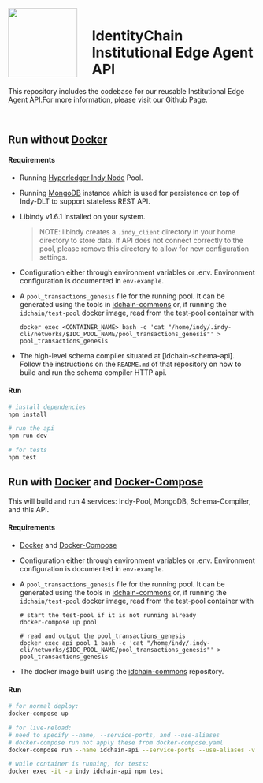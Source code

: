 <img src="https://id-chain.github.io/square-logo300x300.png" align="left" height="140px" style="margin-right: 30px;" />

# IdentityChain Institutional Edge Agent API

This repository includes the codebase for our reusable Institutional Edge Agent API.For more information, please visit our Github Page.

<br>

## Run without [Docker]

#### Requirements

-   Running [Hyperledger Indy Node] Pool.

-   Running [MongoDB] instance which is used for persistence on top of Indy-DLT to support stateless REST API.

-   Libindy v1.6.1 installed on your system.

    > NOTE: libindy creates a `.indy_client` directory in your home directory
    > to store data. If API does not connect correctly to the pool, please
    > remove this directory to allow for new configuration settings.

-   Configuration either through environment variables or .env. Environment configuration is documented in `env-example`.

-   A `pool_transactions_genesis` file for the running pool. It can be generated using the tools in [idchain-commons] or, if running the `idchain/test-pool` docker image, read from the test-pool container with
    ```
    docker exec <CONTAINER_NAME> bash -c 'cat "/home/indy/.indy-cli/networks/$IDC_POOL_NAME/pool_transactions_genesis"' > pool_transactions_genesis
    ```
-   The high-level schema compiler situated at [idchain-schema-api]. Follow the instructions on the `README.md` of that repository on how to build and run the schema compiler HTTP api.

#### Run

```bash
# install dependencies
npm install

# run the api
npm run dev

# for tests
npm test
```

## Run with [Docker] and [Docker-Compose]

This will build and run 4 services: Indy-Pool, MongoDB, Schema-Compiler, and this API.

#### Requirements

-   [Docker] and [Docker-Compose]

-   Configuration either through environment variables or .env. Environment configuration is documented in `env-example`.

-   A `pool_transactions_genesis` file for the running pool. It can be generated using the tools in [idchain-commons] or, if running the `idchain/test-pool` docker image, read from the test-pool container with

    ```
    # start the test-pool if it is not running already
    docker-compose up pool

    # read and output the pool_transactions_genesis
    docker exec api_pool_1 bash -c 'cat "/home/indy/.indy-cli/networks/$IDC_POOL_NAME/pool_transactions_genesis"' > pool_transactions_genesis
    ```

-   The docker image built using the [idchain-commons] repository.

#### Run

```bash
# for normal deploy:
docker-compose up

# for live-reload:
# need to specify --name, --service-ports, and --use-aliases
# docker-compose run not apply these from docker-compose.yaml
docker-compose run --name idchain-api --service-ports --use-aliases -v $PWD:/home/indy/app api npm run dev

# while container is running, for tests:
docker exec -it -u indy idchain-api npm test
```

[hyperledger indy node]: https://github.com/hyperledger/indy-node
[mongodb]: https://www.mongodb.com/
[idchain-commons]: https://git.snet.tu-berlin.de/blockchain/identitychain/commons
[docker]: https://docker.com
[docker-compose]: https://docker.com/compose
